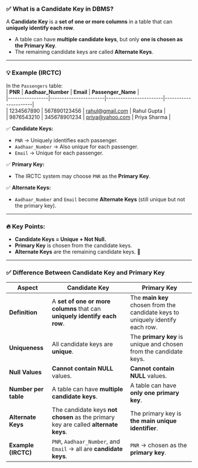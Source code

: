 ### ✅ **What is a Candidate Key in DBMS?**

A **Candidate Key** is a **set of one or more columns** in a table that can **uniquely identify each row**.  
- A table can have **multiple candidate keys**, but only **one is chosen as the Primary Key**.  
- The remaining candidate keys are called **Alternate Keys**.  

---

### 💡 **Example (IRCTC)**  
In the `Passengers` table:  
| **PNR**         | **Aadhaar_Number**    | **Email**              | **Passenger_Name**   |  
|-----------------|-----------------------|------------------------|----------------------|  
| 1234567890      | 567890123456          | rahul@gmail.com         | Rahul Gupta          |  
| 9876543210      | 345678901234          | priya@yahoo.com         | Priya Sharma         |  

✅ **Candidate Keys:**  
- `PNR` → Uniquely identifies each passenger.  
- `Aadhaar_Number` → Also unique for each passenger.  
- `Email` → Unique for each passenger.  

✅ **Primary Key:**  
- The IRCTC system may choose `PNR` as the **Primary Key**.  

✅ **Alternate Keys:**  
- `Aadhaar_Number` and `Email` become **Alternate Keys** (still unique but not the primary key).  

---

### 🔥 **Key Points:**
- **Candidate Keys = Unique + Not Null.**  
- **Primary Key** is chosen from the candidate keys.  
- **Alternate Keys** are the remaining candidate keys. 🚀


---

### ✅ **Difference Between Candidate Key and Primary Key**

| **Aspect**           | **Candidate Key**                                              | **Primary Key**                                               |
|----------------------|---------------------------------------------------------------|---------------------------------------------------------------|
| **Definition**        | A **set of one or more columns** that can **uniquely identify each row**. | The **main key** chosen from the candidate keys to uniquely identify each row. |
| **Uniqueness**        | All candidate keys are **unique**.                           | The **primary key** is unique and chosen from the candidate keys. |
| **Null Values**        | **Cannot contain NULL** values.                              | **Cannot contain NULL** values. |
| **Number per table**   | A table can have **multiple candidate keys**.                | A table can have **only one primary key**. |
| **Alternate Keys**     | The candidate keys **not chosen** as the primary key are called **alternate keys**. | The primary key is **the main unique identifier**. |
| **Example (IRCTC)**    | `PNR`, `Aadhaar_Number`, and `Email` → all are **candidate keys**. | `PNR` → chosen as the **primary key**. |